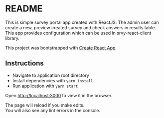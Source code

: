 # README

This is simple survey portal app created with ReactJS. The admin user can create a new, preview created survey and check answers in results table. 
This app provides configuration which can be used in srvy-react-client library.

This project was bootstrapped with [Create React App](https://github.com/facebook/create-react-app).

## Instructions

* Navigate to application root directory
* Install dependencies with `yarn install`
* Run application with `yarn start`

Open [http://localhost:3000](http://localhost:3000) to view it in the browser.

The page will reload if you make edits.\
You will also see any lint errors in the console.
